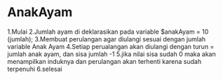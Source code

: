 # AnakAyam
1.Mulai
2.Jumlah ayam di deklarasikan pada variable $anakAyam = 10 (jumlah);
3.Membuat perulangan agar diulangi sesuai dengan jumlah variable Anak Ayam
4.Setiap perualangan akan diulangi dengan turun = jumlah anak ayam, dan sisa jumlah -1
5.jika nilai sisa sudah 0 maka akan menampilkan induknya dan perulangan akan terhenti karena sudah terpenuhi
6.selesai
